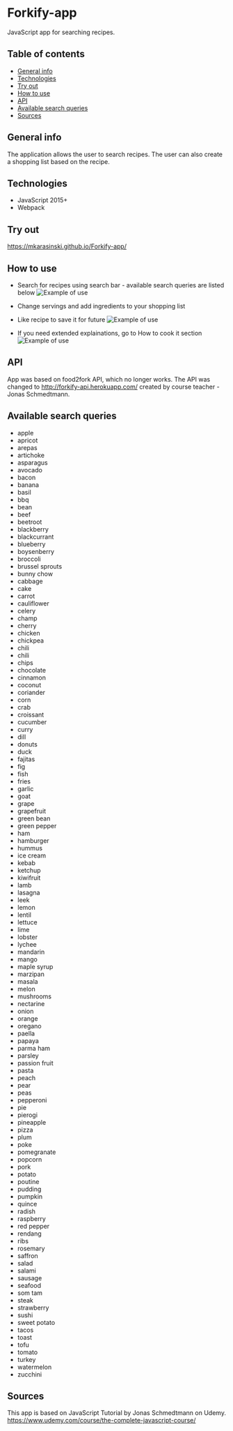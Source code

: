 # Forkify-app

JavaScript app for searching recipes.

## Table of contents
* [General info](#general-info)
* [Technologies](#technologies)
* [Try out](#try-out)
* [How to use](#how-to-use)
* [API](#api)
* [Available search queries](#available-search-queries)
* [Sources](#sources)

## General info

The application allows the user to search recipes. The user can also create a shopping list based on the recipe.

## Technologies
* JavaScript 2015+
* Webpack

## Try out
https://mkarasinski.github.io/Forkify-app/

## How to use
* Search for recipes using search bar - available search queries are listed below
![Example of use](./dist/img/github.png)

* Change servings and add ingredients to your shopping list


* Like recipe to save it for future 
![Example of use](./dist/img/likes.png)

* If you need extended explainations, go to How to cook it section
![Example of use](./dist/img/howto.png)

## API
App was based on food2fork API, which no longer works. The API was changed to http://forkify-api.herokuapp.com/ created by course teacher - Jonas Schmedtmann.

## Available search queries
* apple
* apricot
* arepas
* artichoke
* asparagus
* avocado
* bacon
* banana
* basil
* bbq
* bean
* beef
* beetroot
* blackberry
* blackcurrant
* blueberry
* boysenberry
* broccoli
* brussel sprouts
* bunny chow
* cabbage
* cake
* carrot
* cauliflower
* celery
* champ
* cherry
* chicken
* chickpea
* chili
* chili
* chips
* chocolate
* cinnamon
* coconut
* coriander
* corn
* crab
* croissant
* cucumber
* curry
* dill
* donuts
* duck
* fajitas
* fig
* fish
* fries
* garlic
* goat
* grape
* grapefruit
* green bean
* green pepper
* ham
* hamburger
* hummus
* ice cream
* kebab
* ketchup
* kiwifruit
* lamb
* lasagna
* leek
* lemon
* lentil
* lettuce
* lime
* lobster
* lychee
* mandarin
* mango
* maple syrup
* marzipan
* masala
* melon
* mushrooms
* nectarine
* onion
* orange
* oregano
* paella
* papaya
* parma ham
* parsley
* passion fruit
* pasta
* peach
* pear
* peas
* pepperoni
* pie
* pierogi
* pineapple
* pizza
* plum
* poke
* pomegranate
* popcorn
* pork
* potato
* poutine
* pudding
* pumpkin
* quince
* radish
* raspberry
* red pepper
* rendang
* ribs
* rosemary
* saffron
* salad
* salami
* sausage
* seafood
* som tam
* steak
* strawberry
* sushi
* sweet potato
* tacos
* toast
* tofu
* tomato
* turkey
* watermelon
* zucchini


## Sources
This app is based on JavaScript Tutorial by Jonas Schmedtmann on Udemy.  
https://www.udemy.com/course/the-complete-javascript-course/
